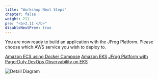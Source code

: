 ```yaml
---
title: "Workshop Next Steps"
chapter: false
weight: 211
pre: "<b>2.11 </b>"
disableNextPrev: true
---
```


You are now ready to build an application with the JFrog Platform. Please choose which AWS service you wish to deploy to.

<a href="/3_deploy_ecs.html" class="credit-btn">Amazon ECS using Docker Compose</a>    <a href="/4_deploy_eks.html" class="credit-btn">Amazon EKS</a> <a href="/5_deploy_eks_pagerduty.html" class="credit-btn">JFrog Platform with PagerDuty DevOps Observability on EKS</a>

![Detail Diagram](/images/CICD-detail-diagram.png)


